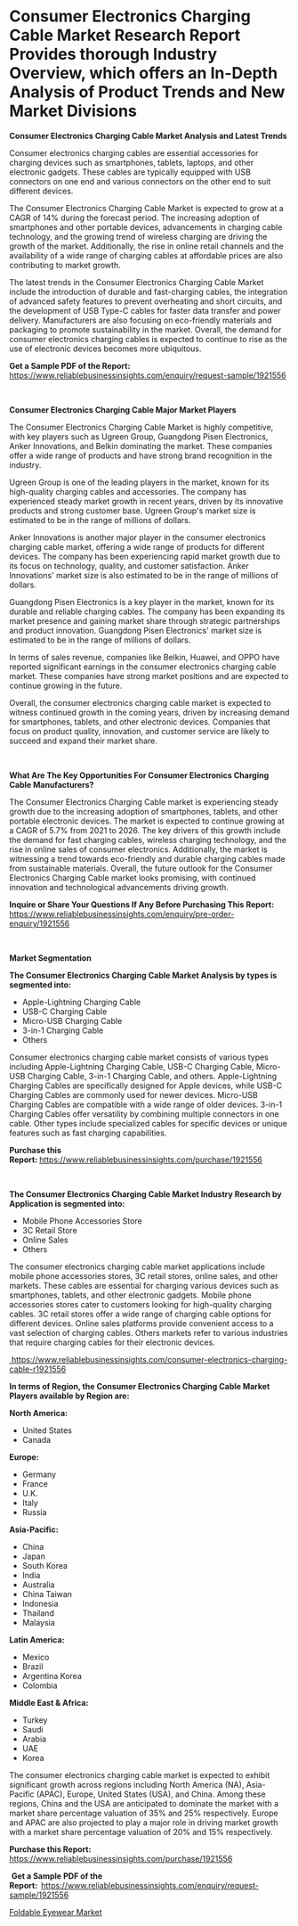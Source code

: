 <p><h1>Consumer Electronics Charging Cable Market Research Report Provides thorough Industry Overview, which offers an In-Depth Analysis of Product Trends and New Market Divisions</h1></p><p><strong>Consumer Electronics Charging Cable Market Analysis and Latest Trends</strong></p>
<p><p>Consumer electronics charging cables are essential accessories for charging devices such as smartphones, tablets, laptops, and other electronic gadgets. These cables are typically equipped with USB connectors on one end and various connectors on the other end to suit different devices.</p><p>The Consumer Electronics Charging Cable Market is expected to grow at a CAGR of 14% during the forecast period. The increasing adoption of smartphones and other portable devices, advancements in charging cable technology, and the growing trend of wireless charging are driving the growth of the market. Additionally, the rise in online retail channels and the availability of a wide range of charging cables at affordable prices are also contributing to market growth.</p><p>The latest trends in the Consumer Electronics Charging Cable Market include the introduction of durable and fast-charging cables, the integration of advanced safety features to prevent overheating and short circuits, and the development of USB Type-C cables for faster data transfer and power delivery. Manufacturers are also focusing on eco-friendly materials and packaging to promote sustainability in the market. Overall, the demand for consumer electronics charging cables is expected to continue to rise as the use of electronic devices becomes more ubiquitous.</p></p>
<p><strong>Get a Sample PDF of the Report:&nbsp;</strong> <a href="https://www.reliablebusinessinsights.com/enquiry/request-sample/1921556">https://www.reliablebusinessinsights.com/enquiry/request-sample/1921556</a></p>
<p>&nbsp;</p>
<p><strong>Consumer Electronics Charging Cable Major Market Players</strong></p>
<p><p>The Consumer Electronics Charging Cable Market is highly competitive, with key players such as Ugreen Group, Guangdong Pisen Electronics, Anker Innovations, and Belkin dominating the market. These companies offer a wide range of products and have strong brand recognition in the industry.</p><p>Ugreen Group is one of the leading players in the market, known for its high-quality charging cables and accessories. The company has experienced steady market growth in recent years, driven by its innovative products and strong customer base. Ugreen Group's market size is estimated to be in the range of millions of dollars.</p><p>Anker Innovations is another major player in the consumer electronics charging cable market, offering a wide range of products for different devices. The company has been experiencing rapid market growth due to its focus on technology, quality, and customer satisfaction. Anker Innovations' market size is also estimated to be in the range of millions of dollars.</p><p>Guangdong Pisen Electronics is a key player in the market, known for its durable and reliable charging cables. The company has been expanding its market presence and gaining market share through strategic partnerships and product innovation. Guangdong Pisen Electronics' market size is estimated to be in the range of millions of dollars.</p><p>In terms of sales revenue, companies like Belkin, Huawei, and OPPO have reported significant earnings in the consumer electronics charging cable market. These companies have strong market positions and are expected to continue growing in the future.</p><p>Overall, the consumer electronics charging cable market is expected to witness continued growth in the coming years, driven by increasing demand for smartphones, tablets, and other electronic devices. Companies that focus on product quality, innovation, and customer service are likely to succeed and expand their market share.</p></p>
<p>&nbsp;</p>
<p><strong>What Are The Key Opportunities For Consumer Electronics Charging Cable Manufacturers?</strong></p>
<p><p>The Consumer Electronics Charging Cable market is experiencing steady growth due to the increasing adoption of smartphones, tablets, and other portable electronic devices. The market is expected to continue growing at a CAGR of 5.7% from 2021 to 2026. The key drivers of this growth include the demand for fast charging cables, wireless charging technology, and the rise in online sales of consumer electronics. Additionally, the market is witnessing a trend towards eco-friendly and durable charging cables made from sustainable materials. Overall, the future outlook for the Consumer Electronics Charging Cable market looks promising, with continued innovation and technological advancements driving growth.</p></p>
<p><strong>Inquire or Share Your Questions If Any Before Purchasing This Report:</strong> <a href="https://www.reliablebusinessinsights.com/enquiry/pre-order-enquiry/1921556">https://www.reliablebusinessinsights.com/enquiry/pre-order-enquiry/1921556</a></p>
<p>&nbsp;</p>
<p><strong>Market Segmentation</strong></p>
<p><strong>The Consumer Electronics Charging Cable Market Analysis by types is segmented into:</strong></p>
<p><ul><li>Apple-Lightning Charging Cable</li><li>USB-C Charging Cable</li><li>Micro-USB Charging Cable</li><li>3-in-1 Charging Cable</li><li>Others</li></ul></p>
<p><p>Consumer electronics charging cable market consists of various types including Apple-Lightning Charging Cable, USB-C Charging Cable, Micro-USB Charging Cable, 3-in-1 Charging Cable, and others. Apple-Lightning Charging Cables are specifically designed for Apple devices, while USB-C Charging Cables are commonly used for newer devices. Micro-USB Charging Cables are compatible with a wide range of older devices. 3-in-1 Charging Cables offer versatility by combining multiple connectors in one cable. Other types include specialized cables for specific devices or unique features such as fast charging capabilities.</p></p>
<p><strong>Purchase this Report:&nbsp;</strong><a href="https://www.reliablebusinessinsights.com/purchase/1921556">https://www.reliablebusinessinsights.com/purchase/1921556</a></p>
<p>&nbsp;</p>
<p><strong>The Consumer Electronics Charging Cable Market Industry Research by Application is segmented into:</strong></p>
<p><ul><li>Mobile Phone Accessories Store</li><li>3C Retail Store</li><li>Online Sales</li><li>Others</li></ul></p>
<p><p>The consumer electronics charging cable market applications include mobile phone accessories stores, 3C retail stores, online sales, and other markets. These cables are essential for charging various devices such as smartphones, tablets, and other electronic gadgets. Mobile phone accessories stores cater to customers looking for high-quality charging cables. 3C retail stores offer a wide range of charging cable options for different devices. Online sales platforms provide convenient access to a vast selection of charging cables. Others markets refer to various industries that require charging cables for their electronic devices.</p></p>
<p><a href="https://www.reliablebusinessinsights.com/consumer-electronics-charging-cable-r1921556">&nbsp;https://www.reliablebusinessinsights.com/consumer-electronics-charging-cable-r1921556</a></p>
<p><strong>In terms of Region, the Consumer Electronics Charging Cable Market Players available by Region are:</strong></p>
<p>
    <p> <strong> North America: </strong>
        <ul>
            <li>United States</li>
            <li>Canada</li>
        </ul>
        </p> 
    <p> <strong> Europe: </strong>
        <ul>
            <li>Germany</li>
            <li>France</li>
            <li>U.K.</li>
            <li>Italy</li>
            <li>Russia</li>
        </ul>
        </p> 
    <p> <strong> Asia-Pacific: </strong>
        <ul>
            <li>China</li>
            <li>Japan</li>
            <li>South Korea</li>
            <li>India</li>
            <li>Australia</li>
            <li>China Taiwan</li>
            <li>Indonesia</li>
            <li>Thailand</li>
            <li>Malaysia</li>
        </ul>
        </p> 
    <p> <strong> Latin America: </strong>
        <ul>
            <li>Mexico</li>
            <li>Brazil</li>
            <li>Argentina Korea</li>
            <li>Colombia</li>
        </ul>
        </p> 
    <p> <strong> Middle East & Africa: </strong>
        <ul>
            <li>Turkey</li>
            <li>Saudi</li>
            <li>Arabia</li>
            <li>UAE</li>
            <li>Korea</li>
        </ul>
    </p>
    </p>
<p><p>The consumer electronics charging cable market is expected to exhibit significant growth across regions including North America (NA), Asia-Pacific (APAC), Europe, United States (USA), and China. Among these regions, China and the USA are anticipated to dominate the market with a market share percentage valuation of 35% and 25% respectively. Europe and APAC are also projected to play a major role in driving market growth with a market share percentage valuation of 20% and 15% respectively.</p></p>
<p><strong>Purchase this Report: </strong><a href="https://www.reliablebusinessinsights.com/purchase/1921556">https://www.reliablebusinessinsights.com/purchase/1921556</a></p>
<p>&nbsp;<strong>Get a Sample PDF of the Report:&nbsp;&nbsp;</strong><a href="https://www.reliablebusinessinsights.com/enquiry/request-sample/1921556">https://www.reliablebusinessinsights.com/enquiry/request-sample/1921556</a></p>
<p><strong></strong></p>
<p><p><a href="https://github.com/khlifeservices/Market-Research-Report-List-1/blob/main/foldable-eyewear-market.md">Foldable Eyewear Market</a></p></p>